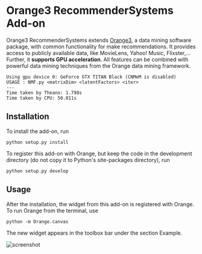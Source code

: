 Orange3 RecommenderSystems Add-on
======================

Orange3 RecommenderSystems extends [Orange3](http://orange.biolab.si), a data mining software
package, with common functionality for make recommendations. It provides access
to publicly available data, like MovieLens, Yahoo! Music, Flixster,... Further,
it **supports GPU acceleration**. All features can be combined with powerful data mining techniques
from the Orange data mining framework.

    Using gpu device 0: GeForce GTX TITAN Black (CNMeM is disabled)
    USAGE : NMF.py <matrixDim> <latentFactors> <iter>
    ---
    Time taken by Theano: 1.798s
    Time taken by CPU: 50.011s
Installation
------------

To install the add-on, run

    python setup.py install

To register this add-on with Orange, but keep the code in the development directory (do not copy it to 
Python's site-packages directory), run

    python setup.py develop

Usage
-----

After the installation, the widget from this add-on is registered with Orange. To run Orange from the terminal,
use

    python -m Orange.canvas

The new widget appears in the toolbox bar under the section Example.

![screenshot](https://github.com/biolab/orange3-example-addon/blob/master/screenshot.png)
